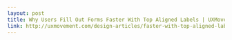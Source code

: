 ```yaml
---
layout: post
title: Why Users Fill Out Forms Faster With Top Aligned Labels | UXMovement.com
link: http://uxmovement.com/design-articles/faster-with-top-aligned-labels
---
```

